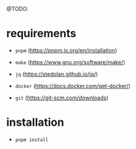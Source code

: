 @TODO:

# requirements

- `pnpm` (https://pnpm.js.org/en/installation)

- `make` (https://www.gnu.org/software/make/)

- `jq` (https://stedolan.github.io/jq/)

- `docker` (https://docs.docker.com/get-docker/)

- `git` (https://git-scm.com/downloads)

# installation

- `pnpm install`

